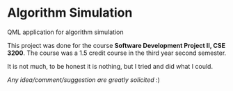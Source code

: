 # Algorithm Simulation
QML application for algorithm simulation

This project was done for the course **Software Development Project II, CSE 3200**. The course was a 1.5 credit course in the third year second semester.

It is not much, to be honest it is nothing, but I tried and did what I could.

*Any idea/comment/suggestion are greatly solicited* :)
